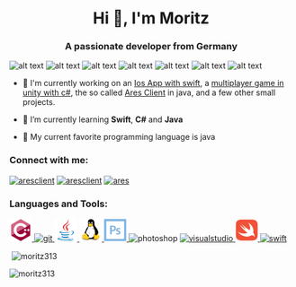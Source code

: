 <h1 align="center">Hi 👋, I'm Moritz</h1>
<h3 align="center">A passionate developer from Germany</h3>


![alt text](https://img.shields.io/badge/Name%3A-Moritz-blue "Badge")
![alt text](https://img.shields.io/badge/Age%3A-19-green "Badge")
![alt text](https://img.shields.io/badge/Languages%3A-English%20%26%20German-blueviolet "Badge")
![alt text](https://img.shields.io/badge/Located%20in%3A-Switzerland-red "Badge")
![alt text](https://komarev.com/ghpvc/?username=moritz313&label=Profile%20views&color=0e75b6&style=flat "Badge")
![alt text](https://img.shields.io/youtube/channel/subscribers/UChpqqNKz-mMRmy4to9TmQJA?style=social "Badge")
![alt text](https://img.shields.io/youtube/channel/views/UChpqqNKz-mMRmy4to9TmQJA?style=social "Badge")


- 🔭 I'm currently working on an [Ios App with swift](https://github.com/moritz313/Werwolf-Inspired-Swift-App), a [multiplayer game in unity with c#](https://github.com/moritz313/FPS-Game), the so called [Ares Client](https://www.aresclient.com/) in java, and a few other small projects.

- 🌱 I’m currently learning **Swift**, **C#** and **Java**

- 💬 My current favorite programming language is java

<h3 align="left">Connect with me:</h3>
<p align="left">
<a href="https://twitter.com/aresclient" target="blank"><img align="center" src="https://raw.githubusercontent.com/rahuldkjain/github-profile-readme-generator/master/src/images/icons/Social/twitter.svg" alt="aresclient" height="30" width="40" /></a>
<a href="https://instagram.com/aresclient" target="blank"><img align="center" src="https://raw.githubusercontent.com/rahuldkjain/github-profile-readme-generator/master/src/images/icons/Social/instagram.svg" alt="aresclient" height="30" width="40" /></a>
<a href="https://www.youtube.com/channel/UChpqqNKz-mMRmy4to9TmQJA" target="blank"><img align="center" src="https://raw.githubusercontent.com/rahuldkjain/github-profile-readme-generator/master/src/images/icons/Social/youtube.svg" alt="ares" height="30" width="40" /></a>
</p>

<h3 align="left">Languages and Tools:</h3>
<p align="left"> <a href="https://www.w3schools.com/cpp/" target="_blank" rel="noreferrer"> <img src="https://raw.githubusercontent.com/devicons/devicon/master/icons/cplusplus/cplusplus-original.svg" alt="cplusplus" width="40" height="40"/> </a> <a href="https://git-scm.com/" target="_blank" rel="noreferrer"> <img src="https://www.vectorlogo.zone/logos/git-scm/git-scm-icon.svg" alt="git" width="40" height="40"/> </a> <a href="https://www.java.com" target="_blank" rel="noreferrer"> <img src="https://raw.githubusercontent.com/devicons/devicon/master/icons/java/java-original.svg" alt="java" width="40" height="40"/> </a> <a href="https://www.linux.org/" target="_blank" rel="noreferrer"> <img src="https://raw.githubusercontent.com/devicons/devicon/master/icons/linux/linux-original.svg" alt="linux" width="40" height="40"/> </a> <a href="https://www.photoshop.com/en" target="_blank" rel="noreferrer"> <img src="https://raw.githubusercontent.com/devicons/devicon/master/icons/photoshop/photoshop-line.svg" alt="photoshop" width="40" height="40"/> </a> 
<img src="https://cdn.jsdelivr.net/gh/devicons/devicon/icons/windows8/windows8-original.svg" alt="photoshop" width="40" height="40"/> </a> 
<a href="https://visualstudio.microsoft.com/de/" target="_blank" rel="noreferrer"> <img src="https://cdn.jsdelivr.net/gh/devicons/devicon/icons/visualstudio/visualstudio-plain.svg" alt="visualstudio" width="40" height="40"/> </a>
<a href="https://developer.apple.com/swift/" target="_blank" rel="noreferrer"> <img src="https://raw.githubusercontent.com/devicons/devicon/master/icons/swift/swift-original.svg" alt="swift" width="40" height="40"/> </a>
 <a href="https://www.eclipse.org/ide/" target="_blank" rel="noreferrer"> <img src="https://user-images.githubusercontent.com/66872504/161057769-a6a3d4fd-182a-4399-9640-1af47d3cf8ed.png" alt="swift" width="40" height="40"/> </a> </p>




<p>&nbsp;<img align="center" src="https://github-readme-stats.vercel.app/api?username=moritz313&show_icons=true&locale=en&theme=nord&hide_border=true" alt="moritz313" /></p>

<p><img align="left" src="https://github-readme-stats.vercel.app/api/top-langs?username=moritz313&show_icons=true&locale=en&layout=compact&theme=nord" alt="moritz313" /></p>
